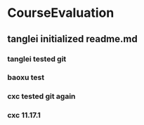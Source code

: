 # CourseEvaluation
## tanglei initialized readme.md
### tanglei tested git
### baoxu test
### cxc tested git again
### cxc 11.17.1
